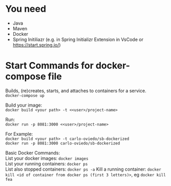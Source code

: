 # You need
- Java
- Maven
- Docker
- Spring Initiliazr (e.g. in Spring Initializr Extension in VsCode or https://start.spring.io/)

# Start Commands for docker-compose file
Builds, (re)creates, starts, and attaches to containers for a service.  
`docker-compose up`

Build your image:  
`docker build <your path> -t <<user>/project-name>`  

Run:  
`docker run -p 8081:3000 <<user>/project-name>`  

For Example:  
`docker build <your path> -t carlo-oviedo/sb-dockerized`  
`docker run -p 8081:3000 carlo-oviedo/sb-dockerized`  

Basic Docker Commands:  
List your docker images: `docker images`  
List your running containers: `docker ps`  
List also stopped containers: `docker ps -a`
Kill a running container: `docker kill <id of container from docker ps (first 3 letters)>`, eg `docker kill fea`  